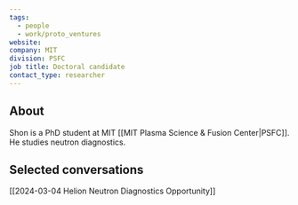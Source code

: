 ```yaml
---
tags:
  - people
  - work/proto_ventures
website: 
company: MIT
division: PSFC
job title: Doctoral candidate
contact_type: researcher
---
```

## About
Shon is a PhD student at MIT [[MIT Plasma Science & Fusion Center|PSFC]]. He studies neutron diagnostics.

## Selected conversations
[[2024-03-04 Helion Neutron Diagnostics Opportunity]]